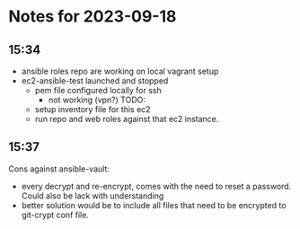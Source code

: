 # Notes for 2023-09-18

## 15:34

- ansible roles repo are working on local vagrant setup
- ec2-ansible-test launched and stopped
  - pem file configured locally for ssh
    - not working (vpn?)
  TODO:
  - setup inventory file for this ec2
  - run repo and web roles against that ec2 instance.


## 15:37

Cons against ansible-vault:
  - every decrypt and re-encrypt, comes with the need to reset a
    password. Could also be lack with understanding
  - better solution would be to include all files that need to be
    encrypted to git-crypt conf file.
